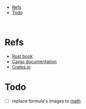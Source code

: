 - [Refs](#refs)
- [Todo](#todo)

<br>

# Refs

- [Rust book](https://doc.rust-lang.org/book)
- [Cargo documentation](https://doc.rust-lang.org/cargo/)
- [Crates.io](https://crates.io/)

# Todo

- [ ] replace formula's images to [math](https://marketplace.visualstudio.com/items?itemName=goessner.mdmath)
